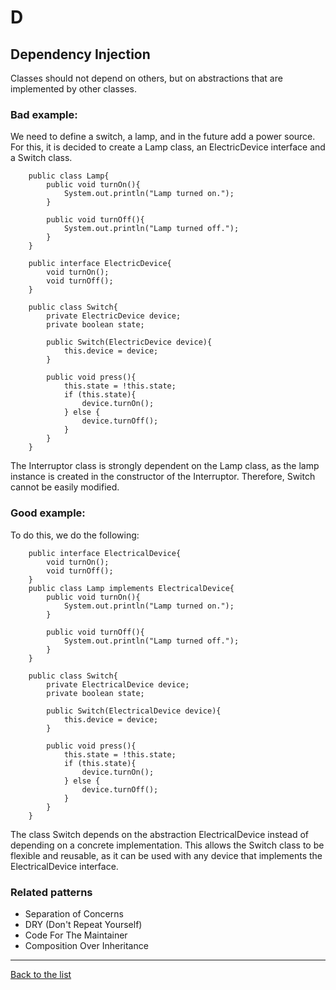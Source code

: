 # D
## Dependency Injection
Classes should not depend on others, but on abstractions that are implemented by other classes.
### Bad example:
We need to define a switch, a lamp, and in the future add a power source.
For this, it is decided to create a Lamp class, an ElectricDevice interface and a Switch class.
```JAVA:
    public class Lamp{
        public void turnOn(){
            System.out.println("Lamp turned on.");
        }

        public void turnOff(){
            System.out.println("Lamp turned off.");
        }
    }

    public interface ElectricDevice{
        void turnOn();
        void turnOff();
    }

    public class Switch{
        private ElectricDevice device;
        private boolean state;
        
        public Switch(ElectricDevice device){
            this.device = device;
        }

        public void press(){
            this.state = !this.state;
            if (this.state){
                device.turnOn();
            } else {
                device.turnOff();
            }
        }
    }

```
The Interruptor class is strongly dependent on the Lamp class, as the lamp instance is created in the constructor of the Interruptor. Therefore, Switch cannot be easily modified.
### Good example:

To do this, we do the following:
```JAVA:
    public interface ElectricalDevice{
        void turnOn();
        void turnOff();
    }
    public class Lamp implements ElectricalDevice{
        public void turnOn(){
            System.out.println("Lamp turned on.");
        }

        public void turnOff(){
            System.out.println("Lamp turned off.");
        }
    }

    public class Switch{
        private ElectricalDevice device;
        private boolean state;
        
        public Switch(ElectricalDevice device){
            this.device = device;
        }

        public void press(){
            this.state = !this.state;
            if (this.state){
                device.turnOn();
            } else {
                device.turnOff();
            }
        }
    }

```
The class Switch depends on the abstraction ElectricalDevice instead of depending on a concrete implementation. This allows the Switch class to be flexible and reusable, as it can be used with any device that implements the ElectricalDevice interface.


### Related patterns
- Separation of Concerns
- DRY (Don't Repeat Yourself)
- Code For The Maintainer
- Composition Over Inheritance

---
[Back to the list](./README.md)